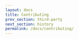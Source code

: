 ```yaml
---
layout: docs
title: Contributing
prev_section: third-party
next_section: history
permalink: /docs/contributing/
---
```


